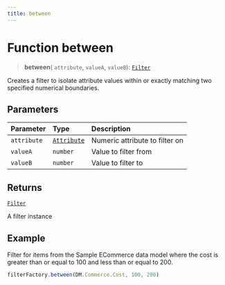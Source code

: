 ```yaml
---
title: between
---
```


# Function between

> **between**(
  `attribute`,
  `valueA`,
  `valueB`): [`Filter`](../../../interfaces/interface.Filter.md)

Creates a filter to isolate attribute values within or exactly matching two specified numerical boundaries.

## Parameters

| Parameter | Type | Description |
| :------ | :------ | :------ |
| `attribute` | [`Attribute`](../../../interfaces/interface.Attribute.md) | Numeric attribute to filter on |
| `valueA` | `number` | Value to filter from |
| `valueB` | `number` | Value to filter to |

## Returns

[`Filter`](../../../interfaces/interface.Filter.md)

A filter instance

## Example

Filter for items from the Sample ECommerce data model where the cost is greater than or equal to 100 and less than or equal to 200.
```ts
filterFactory.between(DM.Commerce.Cost, 100, 200)
```
